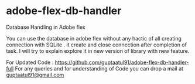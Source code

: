 # adobe-flex-db-handler
Database Handling in Adobe flex 


You can use the database in adobe flex without any hactic of all creating connection with SQLite .
it create and close connection after completion of task. 
I will try to explain explore it in new version of library with new feature.

For Updated Code : https://github.com/guptaatul91/adobe-flex-db-handler-full
For any queries and for understanding of Code you can drop a mail at guptaatul91@gmail.com 
